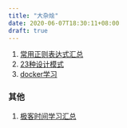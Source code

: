 ```yaml
---
title: "大杂烩"
date: 2020-06-07T18:30:11+08:00
draft: true
---
```


1. [常用正则表达式汇总](/post/other/regexp)
2. [23种设计模式](/post/other/pattern)
3. [docker学习](/post/other/docker)




### 其他

1. [极客时间学习汇总](/post/geek/geekLearn)

